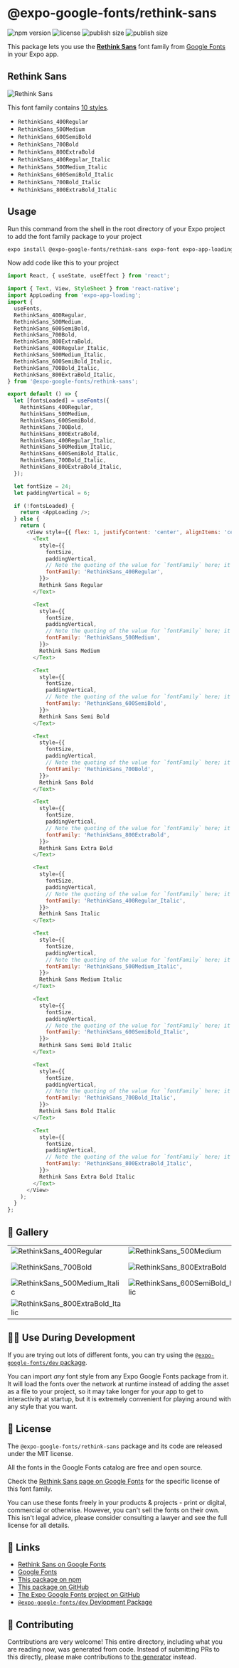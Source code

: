 # @expo-google-fonts/rethink-sans

![npm version](https://flat.badgen.net/npm/v/@expo-google-fonts/rethink-sans)
![license](https://flat.badgen.net/github/license/expo/google-fonts)
![publish size](https://flat.badgen.net/packagephobia/install/@expo-google-fonts/rethink-sans)
![publish size](https://flat.badgen.net/packagephobia/publish/@expo-google-fonts/rethink-sans)

This package lets you use the [**Rethink Sans**](https://fonts.google.com/specimen/Rethink+Sans) font family from [Google Fonts](https://fonts.google.com/) in your Expo app.

## Rethink Sans

![Rethink Sans](./font-family.png)

This font family contains [10 styles](#-gallery).

- `RethinkSans_400Regular`
- `RethinkSans_500Medium`
- `RethinkSans_600SemiBold`
- `RethinkSans_700Bold`
- `RethinkSans_800ExtraBold`
- `RethinkSans_400Regular_Italic`
- `RethinkSans_500Medium_Italic`
- `RethinkSans_600SemiBold_Italic`
- `RethinkSans_700Bold_Italic`
- `RethinkSans_800ExtraBold_Italic`

## Usage

Run this command from the shell in the root directory of your Expo project to add the font family package to your project
```sh
expo install @expo-google-fonts/rethink-sans expo-font expo-app-loading
```

Now add code like this to your project
```js
import React, { useState, useEffect } from 'react';

import { Text, View, StyleSheet } from 'react-native';
import AppLoading from 'expo-app-loading';
import {
  useFonts,
  RethinkSans_400Regular,
  RethinkSans_500Medium,
  RethinkSans_600SemiBold,
  RethinkSans_700Bold,
  RethinkSans_800ExtraBold,
  RethinkSans_400Regular_Italic,
  RethinkSans_500Medium_Italic,
  RethinkSans_600SemiBold_Italic,
  RethinkSans_700Bold_Italic,
  RethinkSans_800ExtraBold_Italic,
} from '@expo-google-fonts/rethink-sans';

export default () => {
  let [fontsLoaded] = useFonts({
    RethinkSans_400Regular,
    RethinkSans_500Medium,
    RethinkSans_600SemiBold,
    RethinkSans_700Bold,
    RethinkSans_800ExtraBold,
    RethinkSans_400Regular_Italic,
    RethinkSans_500Medium_Italic,
    RethinkSans_600SemiBold_Italic,
    RethinkSans_700Bold_Italic,
    RethinkSans_800ExtraBold_Italic,
  });

  let fontSize = 24;
  let paddingVertical = 6;

  if (!fontsLoaded) {
    return <AppLoading />;
  } else {
    return (
      <View style={{ flex: 1, justifyContent: 'center', alignItems: 'center' }}>
        <Text
          style={{
            fontSize,
            paddingVertical,
            // Note the quoting of the value for `fontFamily` here; it expects a string!
            fontFamily: 'RethinkSans_400Regular',
          }}>
          Rethink Sans Regular
        </Text>

        <Text
          style={{
            fontSize,
            paddingVertical,
            // Note the quoting of the value for `fontFamily` here; it expects a string!
            fontFamily: 'RethinkSans_500Medium',
          }}>
          Rethink Sans Medium
        </Text>

        <Text
          style={{
            fontSize,
            paddingVertical,
            // Note the quoting of the value for `fontFamily` here; it expects a string!
            fontFamily: 'RethinkSans_600SemiBold',
          }}>
          Rethink Sans Semi Bold
        </Text>

        <Text
          style={{
            fontSize,
            paddingVertical,
            // Note the quoting of the value for `fontFamily` here; it expects a string!
            fontFamily: 'RethinkSans_700Bold',
          }}>
          Rethink Sans Bold
        </Text>

        <Text
          style={{
            fontSize,
            paddingVertical,
            // Note the quoting of the value for `fontFamily` here; it expects a string!
            fontFamily: 'RethinkSans_800ExtraBold',
          }}>
          Rethink Sans Extra Bold
        </Text>

        <Text
          style={{
            fontSize,
            paddingVertical,
            // Note the quoting of the value for `fontFamily` here; it expects a string!
            fontFamily: 'RethinkSans_400Regular_Italic',
          }}>
          Rethink Sans Italic
        </Text>

        <Text
          style={{
            fontSize,
            paddingVertical,
            // Note the quoting of the value for `fontFamily` here; it expects a string!
            fontFamily: 'RethinkSans_500Medium_Italic',
          }}>
          Rethink Sans Medium Italic
        </Text>

        <Text
          style={{
            fontSize,
            paddingVertical,
            // Note the quoting of the value for `fontFamily` here; it expects a string!
            fontFamily: 'RethinkSans_600SemiBold_Italic',
          }}>
          Rethink Sans Semi Bold Italic
        </Text>

        <Text
          style={{
            fontSize,
            paddingVertical,
            // Note the quoting of the value for `fontFamily` here; it expects a string!
            fontFamily: 'RethinkSans_700Bold_Italic',
          }}>
          Rethink Sans Bold Italic
        </Text>

        <Text
          style={{
            fontSize,
            paddingVertical,
            // Note the quoting of the value for `fontFamily` here; it expects a string!
            fontFamily: 'RethinkSans_800ExtraBold_Italic',
          }}>
          Rethink Sans Extra Bold Italic
        </Text>
      </View>
    );
  }
};

```

## 🔡 Gallery


||||
|-|-|-|
|![RethinkSans_400Regular](./RethinkSans_400Regular.ttf.png)|![RethinkSans_500Medium](./RethinkSans_500Medium.ttf.png)|![RethinkSans_600SemiBold](./RethinkSans_600SemiBold.ttf.png)||
|![RethinkSans_700Bold](./RethinkSans_700Bold.ttf.png)|![RethinkSans_800ExtraBold](./RethinkSans_800ExtraBold.ttf.png)|![RethinkSans_400Regular_Italic](./RethinkSans_400Regular_Italic.ttf.png)||
|![RethinkSans_500Medium_Italic](./RethinkSans_500Medium_Italic.ttf.png)|![RethinkSans_600SemiBold_Italic](./RethinkSans_600SemiBold_Italic.ttf.png)|![RethinkSans_700Bold_Italic](./RethinkSans_700Bold_Italic.ttf.png)||
|![RethinkSans_800ExtraBold_Italic](./RethinkSans_800ExtraBold_Italic.ttf.png)||||


## 👩‍💻 Use During Development

If you are trying out lots of different fonts, you can try using the [`@expo-google-fonts/dev` package](https://github.com/expo/google-fonts/tree/master/font-packages/dev#readme).

You can import *any* font style from any Expo Google Fonts package from it. It will load the fonts
over the network at runtime instead of adding the asset as a file to your project, so it may take longer
for your app to get to interactivity at startup, but it is extremely convenient
for playing around with any style that you want.

## 📖 License

The `@expo-google-fonts/rethink-sans` package and its code are released under the MIT license.

All the fonts in the Google Fonts catalog are free and open source.

Check the [Rethink Sans page on Google Fonts](https://fonts.google.com/specimen/Rethink+Sans) for the specific license of this font family.

You can use these fonts freely in your products & projects - print or digital, commercial or otherwise. However, you can't sell the fonts on their own. This isn't legal advice, please consider consulting a lawyer and see the full license for all details.

## 🔗 Links

- [Rethink Sans on Google Fonts](https://fonts.google.com/specimen/Rethink+Sans)
- [Google Fonts](https://fonts.google.com/)
- [This package on npm](https://www.npmjs.com/package/@expo-google-fonts/rethink-sans)
- [This package on GitHub](https://github.com/expo/google-fonts/tree/master/font-packages/rethink-sans)
- [The Expo Google Fonts project on GitHub](https://github.com/expo/google-fonts)
- [`@expo-google-fonts/dev` Devlopment Package](https://github.com/expo/google-fonts/tree/master/font-packages/dev)

## 🤝 Contributing

Contributions are very welcome! This entire directory, including what you are reading now, was generated from code. Instead of submitting PRs to this directly, please make contributions to [the generator](https://github.com/expo/google-fonts/tree/master/packages/generator) instead.
